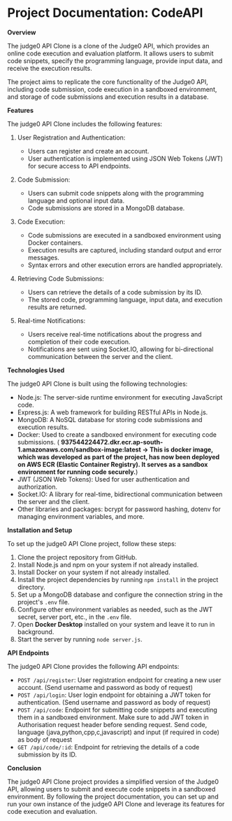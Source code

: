 # Project Documentation: CodeAPI

****Overview****

The judge0 API Clone is a clone of the Judge0 API, which provides an online code execution and evaluation platform. It allows users to submit code snippets, specify the programming language, provide input data, and receive the execution results.

The project aims to replicate the core functionality of the Judge0 API, including code submission, code execution in a sandboxed environment, and storage of code submissions and execution results in a database.

****Features****

The judge0 API Clone includes the following features:

1. User Registration and Authentication:
   - Users can register and create an account.
   - User authentication is implemented using JSON Web Tokens (JWT) for secure access to API endpoints.

2. Code Submission:
   - Users can submit code snippets along with the programming language and optional input data.
   - Code submissions are stored in a MongoDB database.

3. Code Execution:
   - Code submissions are executed in a sandboxed environment using Docker containers.
   - Execution results are captured, including standard output and error messages.
   - Syntax errors and other execution errors are handled appropriately.

4. Retrieving Code Submissions:
   - Users can retrieve the details of a code submission by its ID.
   - The stored code, programming language, input data, and execution results are returned.

5. Real-time Notifications:
   - Users receive real-time notifications about the progress and completion of their code execution.
   - Notifications are sent using Socket.IO, allowing for bi-directional communication between the server and the client.

****Technologies Used****

The judge0 API Clone is built using the following technologies:

- Node.js: The server-side runtime environment for executing JavaScript code.
- Express.js: A web framework for building RESTful APIs in Node.js.
- MongoDB: A NoSQL database for storing code submissions and execution results.
- Docker: Used to create a sandboxed environment for executing code submissions. ( **937544224472.dkr.ecr.ap-south-1.amazonaws.com/sandbox-image:latest -> This is docker image, which was developed as part of the project, has now been deployed on AWS ECR (Elastic Container Registry). It serves as a sandbox environment for running code securely.**)
- JWT (JSON Web Tokens): Used for user authentication and authorization.
- Socket.IO: A library for real-time, bidirectional communication between the server and the client.
- Other libraries and packages: bcrypt for password hashing, dotenv for managing environment variables, and more.

****Installation and Setup****

To set up the judge0 API Clone project, follow these steps:

1. Clone the project repository from GitHub.
2. Install Node.js and npm on your system if not already installed.
3. Install Docker on your system if not already installed.
4. Install the project dependencies by running `npm install` in the project directory.
5. Set up a MongoDB database and configure the connection string in the project's `.env` file.
6. Configure other environment variables as needed, such as the JWT secret, server port, etc., in the `.env` file.
7. Open **Docker Desktop** installed on your system and leave it to run in background.
8. Start the server by running `node server.js`.

****API Endpoints****

The judge0 API Clone provides the following API endpoints:

- `POST /api/register`: User registration endpoint for creating a new user account. (Send username and password as body of request)
- `POST /api/login`: User login endpoint for obtaining a JWT token for authentication. (Send username and password as body of request)
- `POST /api/code`: Endpoint for submitting code snippets and executing them in a sandboxed environment. Make sure to add JWT token in Authorisation request header before sending request. Send code, language (java,python,cpp,c,javascript) and input (if required in code) as body of request
- `GET /api/code/:id`: Endpoint for retrieving the details of a code submission by its ID.

****Conclusion****

The judge0 API Clone project provides a simplified version of the Judge0 API, allowing users to submit and execute code snippets in a sandboxed environment. By following the project documentation, you can set up and run your own instance of the judge0 API Clone and leverage its features for code execution and evaluation. 
